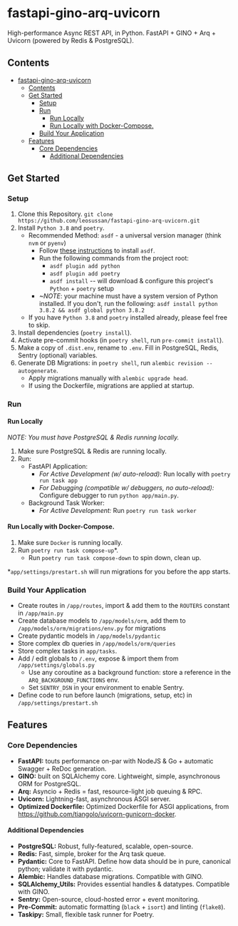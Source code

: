 # fastapi-gino-arq-uvicorn
High-performance Async REST API, in Python. FastAPI + GINO + Arq + Uvicorn (powered by Redis & PostgreSQL).

## Contents
- [fastapi-gino-arq-uvicorn](#fastapi-gino-arq-uvicorn)
  - [Contents](#contents)
  - [Get Started](#get-started)
    - [Setup](#setup)
    - [Run](#run)
      - [Run Locally](#run-locally)
      - [Run Locally with Docker-Compose.](#run-locally-with-docker-compose)
    - [Build Your Application](#build-your-application)
  - [Features](#features)
    - [Core Dependencies](#core-dependencies)
      - [Additional Dependencies](#additional-dependencies)

## Get Started
### Setup
1. Clone this Repository. `git clone https://github.com/leosussan/fastapi-gino-arq-uvicorn.git`
2. Install `Python 3.8` and `poetry`.
    * Recommended Method: `asdf` - a universal version manager (think `nvm` or `pyenv`)
        * Follow [these instructions](https://asdf-vm.com/#/core-manage-asdf-vm?id=install-asdf-vm) to install `asdf`.
        * Run the following commands from the project root:
            * `asdf plugin add python`
            * `asdf plugin add poetry`
            * `asdf install` -- will download & configure this project's `Python` + `poetry` setup
        * _~NOTE_: your machine must have a system version of Python installed. If you don't, run the following: `asdf install python 3.8.2 && asdf global python 3.8.2`
    * If you have `Python 3.8` and `poetry` installed already, please feel free to skip.
3. Install dependencies (`poetry install`).
4. Activate pre-commit hooks (in `poetry shell`, run `pre-commit install`).
5. Make a copy of `.dist.env`, rename to `.env`. Fill in PostgreSQL, Redis, Sentry (optional) variables.
6. Generate DB Migrations: in `poetry shell`, run `alembic revision --autogenerate`. 
    * Apply migrations manually with `alembic upgrade head`.
    * If using the Dockerfile, migrations are applied at startup.

### Run

#### Run Locally
_NOTE: You must have PostgreSQL & Redis running locally._

1. Make sure PostgreSQL & Redis are running locally.
2. Run:
    - FastAPI Application:
        * _For Active Development (w/ auto-reload):_ Run locally with `poetry run task app`
        * _For Debugging (compatible w/ debuggers, no auto-reload):_ Configure debugger to run `python app/main.py`.
    - Background Task Worker:
        * _For Active Development:_ Run  `poetry run task worker`

#### Run Locally with Docker-Compose.
1. Make sure `Docker` is running locally.
2. Run `poetry run task compose-up`*.
   - Run `poetry run task compose-down` to spin down, clean up.

*`app/settings/prestart.sh` will run migrations for you before the app starts.

### Build Your Application
* Create routes in `/app/routes`, import & add them to the `ROUTERS` constant in  `/app/main.py`
* Create database models to `/app/models/orm`, add them to `/app/models/orm/migrations/env.py` for migrations
* Create pydantic models in `/app/models/pydantic`
* Store complex db queries in `/app/models/orm/queries`
* Store complex tasks in `app/tasks`.
* Add / edit globals to `/.env`, expose & import them from `/app/settings/globals.py`
    * Use any coroutine as a background function: store a reference in the `ARQ_BACKGROUND_FUNCTIONS` env.
    * Set `SENTRY_DSN` in your environment to enable Sentry.
* Define code to run before launch (migrations, setup, etc) in `/app/settings/prestart.sh`

## Features
### Core Dependencies
* **FastAPI:** touts performance on-par with NodeJS & Go + automatic Swagger + ReDoc generation. 
* **GINO:** built on SQLAlchemy core. Lightweight, simple, asynchronous ORM for PostgreSQL.
* **Arq:** Asyncio + Redis = fast, resource-light job queuing & RPC.
* **Uvicorn:** Lightning-fast, asynchronous ASGI server.
* **Optimized Dockerfile:** Optimized Dockerfile for ASGI applications, from https://github.com/tiangolo/uvicorn-gunicorn-docker.

#### Additional Dependencies
* **PostgreSQL:** Robust, fully-featured, scalable, open-source.
* **Redis:** Fast, simple, broker for the Arq task queue.
* **Pydantic:** Core to FastAPI. Define how data should be in pure, canonical python; validate it with pydantic. 
* **Alembic:** Handles database migrations. Compatible with GINO.
* **SQLAlchemy_Utils:** Provides essential handles & datatypes. Compatible with GINO.
* **Sentry:** Open-source, cloud-hosted error + event monitoring.
* **Pre-Commit:** automatic formatting (`black` + `isort`) and linting (`flake8`).
* **Taskipy:** Small, flexible task runner for Poetry.
